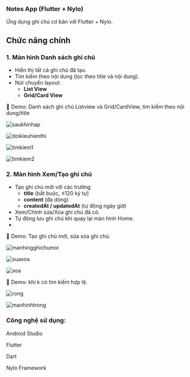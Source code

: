 ###  Notes App (Flutter + Nylo)
Ứng dụng ghi chú cơ bản với Flutter + Nylo.

##  Chức năng chính

### 1. Màn hình Danh sách ghi chú
- Hiển thị tất cả ghi chú đã tạo.
- Tìm kiếm theo nội dung (lọc theo title và nội dung).
- Nút chuyển layout:
  - **List View**  
  - **Grid/Card View**
 
📸 Demo:  Danh sách ghi chú Listview và Grid/CardView, tìm kiếm theo nội dung/title

![saukhinhap](https://github.com/user-attachments/assets/382a42f1-5abc-4675-bfd4-0ff083790154)




![doikieuhienthi](https://github.com/user-attachments/assets/6acdfb23-6944-4c86-876c-351399a9b949)




![timkiem1](https://github.com/user-attachments/assets/300e7b2e-8f6e-4547-82cd-c1f10252e304)





![timkiem2](https://github.com/user-attachments/assets/90713d71-6fd9-483e-b36f-a568e4ec5089)


### 2. Màn hình Xem/Tạo ghi chú
- Tạo ghi chú mới với các trường:
  - **title** (bắt buộc, ≤120 ký tự)  
  - **content** (đa dòng)  
  - **createdAt / updatedAt** (tự động ngày giờ)  
- Xem/Chỉnh sửa/Xóa ghi chú đã có.
- Tự động lưu ghi chú khi quay lại màn hình Home.
- 

📸 Demo:  Tạo ghi chú mới, sửa xóa ghi chú.


![manhingghichumoi](https://github.com/user-attachments/assets/22de8868-c9c2-45d6-ba62-7ab902f42f12)



![suaxoa](https://github.com/user-attachments/assets/a605ba60-e8eb-4458-a355-8efa4d551d54)



![xoa](https://github.com/user-attachments/assets/b429972f-f2cb-452c-881f-3e4e4c4482e0)



📸 Demo:  khi k có tìm kiếm hợp lệ.


![rong](https://github.com/user-attachments/assets/4e6dcce4-4c2a-42b8-8560-cc8ad720a1f0)


![manhinhtrong](https://github.com/user-attachments/assets/f376f7c5-ec97-44d4-a830-50031fd8ed78)


### Công nghệ sử dụng:
 
Android Studio

Flutter 

Dart 

Nylo Framework 
